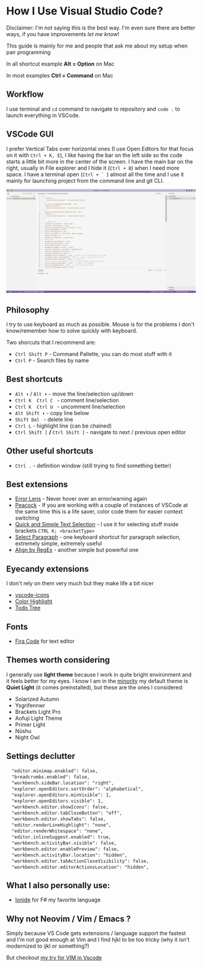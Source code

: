 # How I Use Visual Studio Code?

Disclaimer: I'm not saying this is the best way. I'm even sure there are better ways, if you have improvements *let me know*!

This guide is mainly for me and people that ask me about my setup when pair programming

In all shortcut example **Alt = Option** on Mac

In most examples **Ctrl = Command** on Mac

## Workflow

I use terminal and ```cd``` command to navigate to repository and ```code .``` to launch everything in VSCode.

## VSCode GUI

I prefer Vertical Tabs over horizontal ones (I use Open Editors for that focus on it with ```Ctrl + K, E```), I like having the bar on the left side so the code starts a little bit more in the center of the screen. I have the main bar on the right, usually in File explorer and I hide it (```Ctrl + B```) when I need more space. I have a terminal open (```Ctrl + ` ```) almost all the time and I use it mainly for launching project from the command line and git CLI.

![Screenshot](img/screenshot.png)

## Philosophy

I try to use keyboard as much as possible. Mouse is for the problems I don't know/remember how to solve quickly with keyboard.

Two shorcuts that I recommend are:
* ```Ctrl Shift P``` - Command Pallette, you can do most stuff with it
* ```Ctrl P``` - Search files by name

## Best shortcuts
* ```Alt ⬆️``` / ```Alt ⬇️``` - move the line/selection up/down
* ```Ctrl K  Ctrl C ``` - comment line/selection
* ```Ctrl K  Ctrl U ``` - uncomment line/selection
* ```Alt Shift ⬇️``` - copy line below
* ```Shift Del ``` - delete line
* ```Ctrl L``` - highlight line (can be chained)
* ```Ctrl Shift [```  **/**  ```Ctrl Shift ]``` - navigate to next / previous open editor

## Other useful shortcuts

* ```Ctrl .``` - definition window (still trying to find something better)

## Best extensions

* [Error Lens](https://marketplace.visualstudio.com/items?itemName=usernamehw.errorlens) - Never hover over an error/warning again
* [Peacock](https://marketplace.visualstudio.com/items?itemName=johnpapa.vscode-peacock) - If you are working with a couple of instances of VSCode at the same time this is a life saver, color code them for easier context switching
* [Quick and Simple Text Selection](https://marketplace.visualstudio.com/items?itemName=dbankier.vscode-quick-select) - I use it for selecting stuff inside brackets ```CTRL K; <bracketType>```
* [Select Paragraph](https://github.com/nachocab/vscode-select-paragraph) - one keyboard shortcut for paragraph selection, extremely simple, extremely useful
* [Align by RegEx](https://marketplace.visualstudio.com/items?itemName=janjoerke.align-by-regex) - another simple but powerful one

## Eyecandy extensions 
I don't rely on them very much but they make life a bit nicer
* [vscode-icons](https://marketplace.visualstudio.com/items?itemName=vscode-icons-team.vscode-icons)
* [Color Highlight](https://marketplace.visualstudio.com/items?itemName=naumovs.color-highlight)
* [Todo Tree](https://marketplace.visualstudio.com/items?itemName=Gruntfuggly.todo-tree)

## Fonts

* [Fira Code](https://github.com/tonsky/FiraCode) for text editor

## Themes worth considering

I generally use **light theme** because I work in quite bright environment and it feels better for my eyes. I know I am in the [minority](https://css-tricks.com/poll-results-light-on-dark-is-preferred/) my default theme is **Quiet Light** (it comes preinstalled), but these are the ones I considered:

* Solarized Autumn
* Ysgrifennwr
* Brackets Light Pro
* Aofuji Light Theme
* Primer Light
* Nüshu
* Night Owl

## Settings declutter

```"workbench.startupEditor": "none",
  "editor.minimap.enabled": false,
  "breadcrumbs.enabled": false,
  "workbench.sideBar.location": "right",
  "explorer.openEditors.sortOrder": "alphabetical",
  "explorer.openEditors.minVisible": 1,
  "explorer.openEditors.visible": 1,
  "workbench.editor.showIcons": false, 
  "workbench.editor.tabCloseButton": "off",
  "workbench.editor.showTabs": false,
  "editor.renderLineHighlight": "none",
  "editor.renderWhitespace": "none",
  "editor.inlineSuggest.enabled": true,
  "workbench.activityBar.visible": false,
  "workbench.editor.enablePreview": false, 
  "workbench.activityBar.location": "hidden",
  "workbench.editor.tabActionCloseVisibility": false,
  "workbench.editor.editorActionsLocation": "hidden",
```

## What I also personally use:

* [Ionide](https://ionide.io/) for F# my favorite language

## Why not Neovim / Vim / Emacs ?

Simply because VS Code gets extensions / language support the fastest and I'm not good enough at Vim and I find hjkl to be too tricky (why it isn't modernized to ijkl or something?)

But checkout [my try for VIM in Vscode](vim.md)